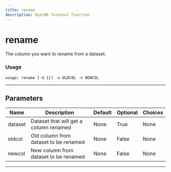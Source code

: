 ```yaml
---
title: rename
description: OpenBB Terminal Function
---
```


# rename

The column you want to rename from a dataset.

### Usage

```python
usage: rename [-d {}] -o OLDCOL -n NEWCOL
```

---

## Parameters

| Name | Description | Default | Optional | Choices |
| ---- | ----------- | ------- | -------- | ------- |
| dataset | Dataset that will get a column renamed | None | True | None |
| oldcol | Old column from dataset to be renamed | None | False | None |
| newcol | New column from dataset to be renamed | None | False | None |
---


